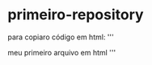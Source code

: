 # primeiro-repository

para copiaro código em html:
'''
<html>
</h1>meu primeiro arquivo em html</h1>
</html>
'''
